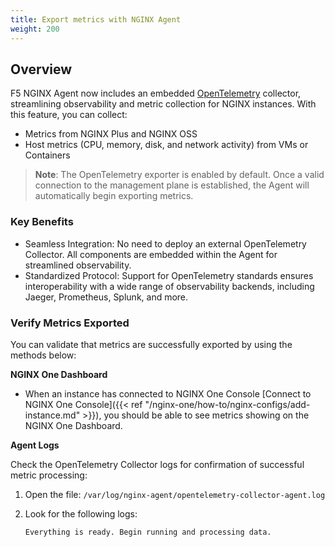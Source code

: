 ```yaml
---
title: Export metrics with NGINX Agent
weight: 200
---
```


## Overview

F5 NGINX Agent now includes an embedded [OpenTelemetry](https://opentelemetry.io/) collector, streamlining observability and metric collection for NGINX instances. With this feature, you can collect: 

* Metrics from NGINX Plus and NGINX OSS 
* Host metrics  (CPU, memory, disk, and network activity) from VMs or Containers

> **Note**: The OpenTelemetry exporter is enabled by default. Once a valid connection to the management plane is established, the Agent will automatically begin exporting metrics.

### Key Benefits

* Seamless Integration: No need to deploy an external OpenTelemetry Collector. All components are embedded within the Agent for streamlined observability.
* Standardized Protocol: Support for OpenTelemetry standards ensures interoperability with a wide range of observability backends, including Jaeger, Prometheus, Splunk, and more.

### Verify Metrics Exported

You can validate that metrics are successfully exported by using the methods below: 

**NGINX One Dashboard**

- When an instance has connected to NGINX One Console [Connect to NGINX One Console]({{< ref "/nginx-one/how-to/nginx-configs/add-instance.md" >}}), you should be able to see metrics showing on the NGINX One Dashboard.

**Agent Logs**

   Check the OpenTelemetry Collector logs for confirmation of successful metric processing: 

   1. Open the file: ```/var/log/nginx-agent/opentelemetry-collector-agent.log```
   2. Look for the following logs: 
      
      ```text
      Everything is ready. Begin running and processing data.
      ```